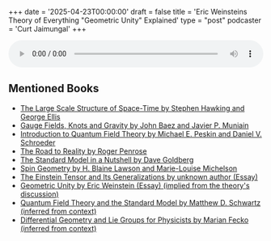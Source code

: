 +++
date = '2025-04-23T00:00:00'
draft = false
title = 'Eric Weinsteins Theory of Everything "Geometric Unity" Explained'
type = "post"
podcaster = 'Curt Jaimungal'
+++

<audio controls style="width: 100%; max-width: 800px;">
  <source src="https://www.youtube.com/watch?v=AThFAxF7Mgw" type="audio/mpeg">
  Your browser does not support the audio element.
</audio>

## Mentioned Books

- [The Large Scale Structure of Space-Time by Stephen Hawking and George Ellis](https://www.amazon.com/s?k=The+Large+Scale+Structure+of+Space-Time+by+Stephen+Hawking+and+George+Ellis&tag=podcaststoboo-20)
- [Gauge Fields, Knots and Gravity by John Baez and Javier P. Muniain](https://www.amazon.com/s?k=Gauge+Fields,+Knots+and+Gravity+by+John+Baez+and+Javier+P.+Muniain&tag=podcaststoboo-20)
- [Introduction to Quantum Field Theory by Michael E. Peskin and Daniel V. Schroeder](https://www.amazon.com/s?k=Introduction+to+Quantum+Field+Theory+by+Michael+E.+Peskin+and+Daniel+V.+Schroeder&tag=podcaststoboo-20)
- [The Road to Reality by Roger Penrose](https://www.amazon.com/s?k=The+Road+to+Reality+by+Roger+Penrose&tag=podcaststoboo-20)
- [The Standard Model in a Nutshell by Dave Goldberg](https://www.amazon.com/s?k=The+Standard+Model+in+a+Nutshell+by+Dave+Goldberg&tag=podcaststoboo-20)
- [Spin Geometry by H. Blaine Lawson and Marie-Louise Michelson](https://www.amazon.com/s?k=Spin+Geometry+by+H.+Blaine+Lawson+and+Marie-Louise+Michelson&tag=podcaststoboo-20)
- [The Einstein Tensor and Its Generalizations by unknown author (Essay)](https://www.amazon.com/s?k=The+Einstein+Tensor+and+Its+Generalizations+by+unknown+author+(Essay)&tag=podcaststoboo-20)
- [Geometric Unity by Eric Weinstein (Essay) (implied from the theory's discussion)](https://www.amazon.com/s?k=Geometric+Unity+by+Eric+Weinstein+(Essay)+(implied+from+the+theory's+discussion)&tag=podcaststoboo-20)
- [Quantum Field Theory and the Standard Model by Matthew D. Schwartz (inferred from context)](https://www.amazon.com/s?k=Quantum+Field+Theory+and+the+Standard+Model+by+Matthew+D.+Schwartz+(inferred+from+context)&tag=podcaststoboo-20)
- [Differential Geometry and Lie Groups for Physicists by Marian Fecko (inferred from context)](https://www.amazon.com/s?k=Differential+Geometry+and+Lie+Groups+for+Physicists+by+Marian+Fecko+(inferred+from+context)&tag=podcaststoboo-20)